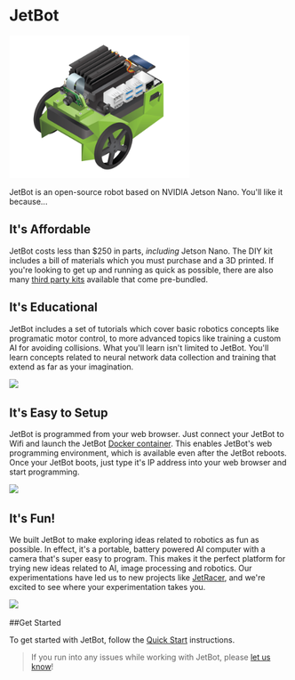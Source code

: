 # JetBot

<!--[<img src="https://img.shields.io/discord/553852754058280961.svg">](https://discord.gg/Ady6NtF) -->


<img src="platform/images/jetson-jetbot-illustration_800x630.png" style="height:256px">

JetBot is an open-source robot based on NVIDIA Jetson Nano.  You'll like
it because...

## It's Affordable

JetBot costs less than $250 in parts, *including* Jetson Nano. The DIY kit includes a bill of materials
which you must purchase and a 3D printed.  If you're looking to get
up and running as quick as possible, there are also many [third party kits](platform/third_party) available
that come pre-bundled.

## It's Educational

JetBot includes a set of tutorials which cover basic robotics concepts like programatic motor control, to more advanced topics like training a custom AI for avoiding collisions.  What you'll learn isn't limited to JetBot.  You'll learn concepts related to neural network data collection and training that extend as far as your imagination.

<img src="https://nvidia.box.com/shared/static/w88yo1c4bbzya2jxu11ncakt8kvqskpv.gif" style="height:256px">

## It's Easy to Setup

JetBot is programmed from your web browser.  Just connect your JetBot to Wifi and launch the JetBot [Docker container](docker/README.md).  This enables JetBot's web programming environment, which is available even after the JetBot reboots.  Once your JetBot boots, just type it's IP address into your web browser and start programming.  

<img src="https://nvidia.box.com/shared/static/4kpi7p75z7evukuda83ymnyh2vwyjw5w.gif" style="height:256px">

## It's Fun!

We built JetBot to make exploring ideas related to robotics as fun as possible.  In effect, it's a portable, battery powered
AI computer with a camera that's super easy to program.  This makes it the perfect platform for trying new ideas
related to AI, image processing and robotics.  Our experimentations have led us to new projects like [JetRacer](https://github.com/NVIDIA-AI-IOT/jetracer), 
and we're excited to see where your experimentation takes you.

<img src="https://nvidia.box.com/shared/static/rq3a3dkfaqw8zrjxd67csil83hllpuc7.gif" style="height:256px">

##Get Started

To get started with JetBot, follow the [Quick Start](platform/README.md) instructions.

> If you run into any issues while working with JetBot, please [let us know](https://github.com/NVIDIA-AI-IOT/jetbot)!